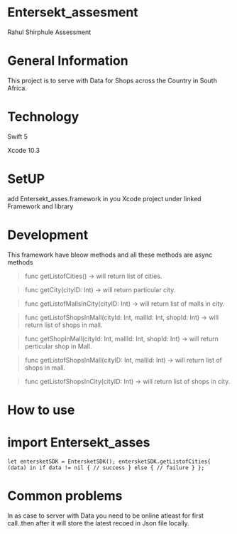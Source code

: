 # Entersekt_assesment
Rahul Shirphule Assessment


# General Information

This project is to serve with Data for Shops across the Country in South Africa.


# Technology 

Swift 5

Xcode 10.3

# SetUP

add Entersekt_asses.framework in you Xcode project under linked Framework and library

# Development 

This framework have bleow methods and all these methods are async methods

> func getListofCities() -> will return list of cities.

> func getCity(cityID: Int) -> will return particular  city.

> func getListofMallsInCity(cityID: Int) -> will return list of malls in city.

> func getListofShopsInMall(cityId: Int, mallId: Int, shopId: Int) -> will return list of shops in mall.

> func getShopInMall(cityId: Int, mallId: Int, shopId: Int) -> will return perticular shop in Mall.

> func getListofShopsInMall(cityID: Int, mallId: Int) -> will return list of shops in mall.

> func getListofShopsInCity(cityID: Int) -> will return list of shops in city.


# How to use

# import Entersekt_asses

`let entersketSDK = EntersketSDK();
        entersketSDK.getListofCities{ (data)
            in
            if data != nil {
                 // success
            } else {
                // failure
            }
        };`
        
# Common problems

In as case to server with Data you need to be online atleast for first call..then after it will store the latest recoed in Json file locally.




